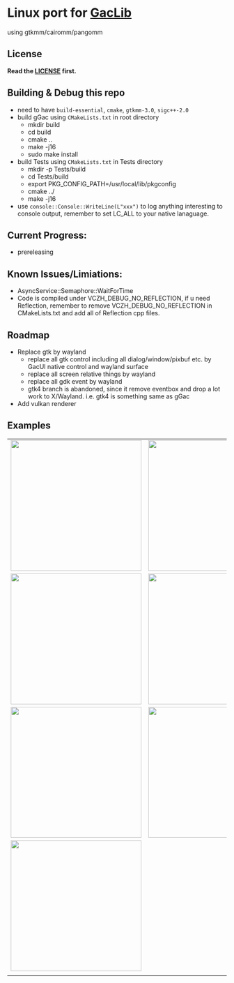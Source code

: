 # Linux port for [GacLib](http://www.gaclib.net)

using gtkmm/cairomm/pangomm

## License

**Read the [LICENSE](https://github.com/vczh-libraries/gGac/blob/master/LICENSE.md) first.**

## Building & Debug this repo

* need to have `build-essential`, `cmake`, `gtkmm-3.0`, `sigc++-2.0`
* build gGac using `CMakeLists.txt` in root directory 
  * mkdir build
  * cd build
  * cmake ..
  * make -j16
  * sudo make install
* build Tests using `CMakeLists.txt` in Tests directory
  * mkdir -p Tests/build
  * cd Tests/build
  * export PKG_CONFIG_PATH=/usr/local/lib/pkgconfig
  * cmake ../ 
  * make -j16
* use ```console::Console::WriteLine(L"xxx")``` to log anything interesting to console output, remember to set LC_ALL to your native lanaguage.

## Current Progress:
* prereleasing

## Known Issues/Limiations:
* AsyncService::Semaphore::WaitForTime
* Code is compiled under VCZH_DEBUG_NO_REFLECTION, if u need Reflection, remember to remove VCZH_DEBUG_NO_REFLECTION in CMakeLists.txt and add all of Reflection cpp files.

## Roadmap
- Replace gtk by wayland
  - replace all gtk control including all dialog/window/pixbuf etc. by GacUI native control and wayland surface
  - replace all screen relative things by wayland
  - replace all gdk event by wayland
  - gtk4 branch is abandoned, since it remove eventbox and drop a lot work to X/Wayland. i.e. gtk4 is something same as gGac
- Add vulkan renderer

## Examples
|     |   |
|  ----  | ----  |
| <img name="helloworld" src="https://user-images.githubusercontent.com/1700820/212235190-5d6563cc-35d9-4a0a-8197-6c3cd3199e48.png" width="300px">  | <img name="mvvm" src="https://user-images.githubusercontent.com/1700820/212235939-ea6ebf0d-4b3a-4e89-832b-94f0414f8b99.gif" width="300px"> |
| <img name="stack" src="https://user-images.githubusercontent.com/1700820/212236435-5c47a633-e3ca-4a3c-8e54-2dd4d02d8825.gif" width="300px">  | <img name="table" src="https://user-images.githubusercontent.com/1700820/212236583-2d756491-fc7f-4466-817d-f26bf0b76b45.png" width="300px"> |
| <img name="addressbook" src="https://user-images.githubusercontent.com/1700820/212237492-a7daccdf-7f71-4bc7-b770-860c81642136.gif" width="300px">  | <img name="animation" src="https://user-images.githubusercontent.com/1700820/212237823-75ba77e7-b3f1-4e6c-9c97-e49ec5c18531.gif" width="300px">  |
|  <img name="editor" src="https://user-images.githubusercontent.com/1700820/212239463-45d09368-188c-4eca-8a84-2188bb2eaf1f.gif" width="300px"> 
  |  |

 
 







